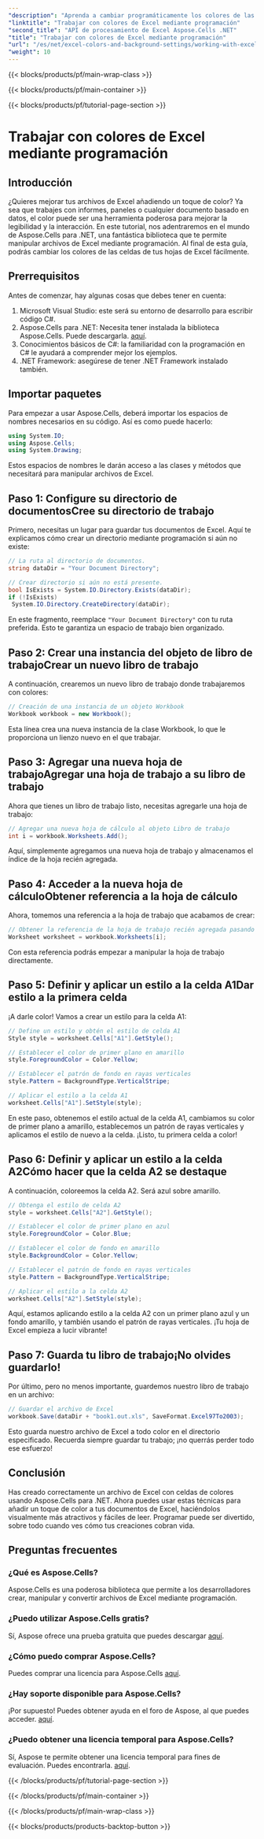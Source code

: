 ```yaml
---
"description": "Aprenda a cambiar programáticamente los colores de las celdas de Excel usando Aspose.Cells para .NET con esta guía paso a paso y mejore la presentación de sus datos."
"linktitle": "Trabajar con colores de Excel mediante programación"
"second_title": "API de procesamiento de Excel Aspose.Cells .NET"
"title": "Trabajar con colores de Excel mediante programación"
"url": "/es/net/excel-colors-and-background-settings/working-with-excel-colors/"
"weight": 10
---
```


{{< blocks/products/pf/main-wrap-class >}}

{{< blocks/products/pf/main-container >}}

{{< blocks/products/pf/tutorial-page-section >}}

# Trabajar con colores de Excel mediante programación

## Introducción
¿Quieres mejorar tus archivos de Excel añadiendo un toque de color? Ya sea que trabajes con informes, paneles o cualquier documento basado en datos, el color puede ser una herramienta poderosa para mejorar la legibilidad y la interacción. En este tutorial, nos adentraremos en el mundo de Aspose.Cells para .NET, una fantástica biblioteca que te permite manipular archivos de Excel mediante programación. Al final de esta guía, podrás cambiar los colores de las celdas de tus hojas de Excel fácilmente.

## Prerrequisitos
Antes de comenzar, hay algunas cosas que debes tener en cuenta:

1. Microsoft Visual Studio: este será su entorno de desarrollo para escribir código C#.
2. Aspose.Cells para .NET: Necesita tener instalada la biblioteca Aspose.Cells. Puede descargarla. [aquí](https://releases.aspose.com/cells/net/).
3. Conocimientos básicos de C#: la familiaridad con la programación en C# le ayudará a comprender mejor los ejemplos.
4. .NET Framework: asegúrese de tener .NET Framework instalado también.

## Importar paquetes
Para empezar a usar Aspose.Cells, deberá importar los espacios de nombres necesarios en su código. Así es como puede hacerlo:

```csharp
using System.IO;
using Aspose.Cells;
using System.Drawing;
```

Estos espacios de nombres le darán acceso a las clases y métodos que necesitará para manipular archivos de Excel.

## Paso 1: Configure su directorio de documentosCree su directorio de trabajo

Primero, necesitas un lugar para guardar tus documentos de Excel. Aquí te explicamos cómo crear un directorio mediante programación si aún no existe:

```csharp
// La ruta al directorio de documentos.
string dataDir = "Your Document Directory";

// Crear directorio si aún no está presente.
bool IsExists = System.IO.Directory.Exists(dataDir);
if (!IsExists)
 System.IO.Directory.CreateDirectory(dataDir);
```

En este fragmento, reemplace `"Your Document Directory"` con tu ruta preferida. Esto te garantiza un espacio de trabajo bien organizado.

## Paso 2: Crear una instancia del objeto de libro de trabajoCrear un nuevo libro de trabajo

A continuación, crearemos un nuevo libro de trabajo donde trabajaremos con colores:

```csharp
// Creación de una instancia de un objeto Workbook 
Workbook workbook = new Workbook();
```

Esta línea crea una nueva instancia de la clase Workbook, lo que le proporciona un lienzo nuevo en el que trabajar.

## Paso 3: Agregar una nueva hoja de trabajoAgregar una hoja de trabajo a su libro de trabajo

Ahora que tienes un libro de trabajo listo, necesitas agregarle una hoja de trabajo:

```csharp
// Agregar una nueva hoja de cálculo al objeto Libro de trabajo
int i = workbook.Worksheets.Add();
```

Aquí, simplemente agregamos una nueva hoja de trabajo y almacenamos el índice de la hoja recién agregada.

## Paso 4: Acceder a la nueva hoja de cálculoObtener referencia a la hoja de cálculo

Ahora, tomemos una referencia a la hoja de trabajo que acabamos de crear:

```csharp
// Obtener la referencia de la hoja de trabajo recién agregada pasando su índice de hoja
Worksheet worksheet = workbook.Worksheets[i];
```

Con esta referencia podrás empezar a manipular la hoja de trabajo directamente.

## Paso 5: Definir y aplicar un estilo a la celda A1Dar estilo a la primera celda

¡A darle color! Vamos a crear un estilo para la celda A1:

```csharp
// Define un estilo y obtén el estilo de celda A1
Style style = worksheet.Cells["A1"].GetStyle();

// Establecer el color de primer plano en amarillo
style.ForegroundColor = Color.Yellow;

// Establecer el patrón de fondo en rayas verticales
style.Pattern = BackgroundType.VerticalStripe;

// Aplicar el estilo a la celda A1
worksheet.Cells["A1"].SetStyle(style);
```

En este paso, obtenemos el estilo actual de la celda A1, cambiamos su color de primer plano a amarillo, establecemos un patrón de rayas verticales y aplicamos el estilo de nuevo a la celda. ¡Listo, tu primera celda a color!

## Paso 6: Definir y aplicar un estilo a la celda A2Cómo hacer que la celda A2 se destaque

A continuación, coloreemos la celda A2. Será azul sobre amarillo.

```csharp
// Obtenga el estilo de celda A2
style = worksheet.Cells["A2"].GetStyle();

// Establecer el color de primer plano en azul
style.ForegroundColor = Color.Blue;

// Establecer el color de fondo en amarillo
style.BackgroundColor = Color.Yellow;

// Establecer el patrón de fondo en rayas verticales
style.Pattern = BackgroundType.VerticalStripe;

// Aplicar el estilo a la celda A2
worksheet.Cells["A2"].SetStyle(style);
```

Aquí, estamos aplicando estilo a la celda A2 con un primer plano azul y un fondo amarillo, y también usando el patrón de rayas verticales. ¡Tu hoja de Excel empieza a lucir vibrante!

## Paso 7: Guarda tu libro de trabajo¡No olvides guardarlo!

Por último, pero no menos importante, guardemos nuestro libro de trabajo en un archivo:

```csharp
// Guardar el archivo de Excel
workbook.Save(dataDir + "book1.out.xls", SaveFormat.Excel97To2003);
```

Esto guarda nuestro archivo de Excel a todo color en el directorio especificado. Recuerda siempre guardar tu trabajo; ¡no querrás perder todo ese esfuerzo!

## Conclusión
Has creado correctamente un archivo de Excel con celdas de colores usando Aspose.Cells para .NET. Ahora puedes usar estas técnicas para añadir un toque de color a tus documentos de Excel, haciéndolos visualmente más atractivos y fáciles de leer. Programar puede ser divertido, sobre todo cuando ves cómo tus creaciones cobran vida.
## Preguntas frecuentes

### ¿Qué es Aspose.Cells?
Aspose.Cells es una poderosa biblioteca que permite a los desarrolladores crear, manipular y convertir archivos de Excel mediante programación.

### ¿Puedo utilizar Aspose.Cells gratis?
Sí, Aspose ofrece una prueba gratuita que puedes descargar [aquí](https://releases.aspose.com/).

### ¿Cómo puedo comprar Aspose.Cells?
Puedes comprar una licencia para Aspose.Cells [aquí](https://purchase.aspose.com/buy).

### ¿Hay soporte disponible para Aspose.Cells?
¡Por supuesto! Puedes obtener ayuda en el foro de Aspose, al que puedes acceder. [aquí](https://forum.aspose.com/c/cells/9).

### ¿Puedo obtener una licencia temporal para Aspose.Cells?
Sí, Aspose te permite obtener una licencia temporal para fines de evaluación. Puedes encontrarla. [aquí](https://purchase.aspose.com/temporary-license/).

{{< /blocks/products/pf/tutorial-page-section >}}

{{< /blocks/products/pf/main-container >}}

{{< /blocks/products/pf/main-wrap-class >}}

{{< blocks/products/products-backtop-button >}}